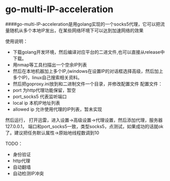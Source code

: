 go-multi-IP-acceleration
========================
####go-multi-IP-acceleration是用golang实现的一个socks5代理，它可以把流量随机从多个本地IP发出，在某些网络环境下可以达到加速网络的效果

使用说明：
- 下载golang开发环境，然后编译对应平台的二进文件,也可以直接从release中下载。
- 用nmap等工具扫描出一个空余IP列表
- 然后在本地机器加上多个IP,(windows在设置IP的对话框选择高级，然后加上多个IP)，linux自己搜索相关资料。
- 然后把goproxy.ini放到和二进制文件一个目录，并修改配置文件
配置文件：
- port 为http代理功能保留，暂空
- port_socks5 代表监听端口
- local ip 本机IP地址列表
- allowed ip 允许使用代理的IP列表，暂未实现

然后运行， 打开迅雷，进入设置->高级设置->代理设置，然后添加代理，服务器 127.0.0.1， 端口和port_socks5一致，类型socks5，点测试，如果成功的话就ok了。建议把任务默认属性->原始地线程数调到10


TODO：
- 身份验证
- http代理
- 自动翻墙
- 自动检测IP冲突
